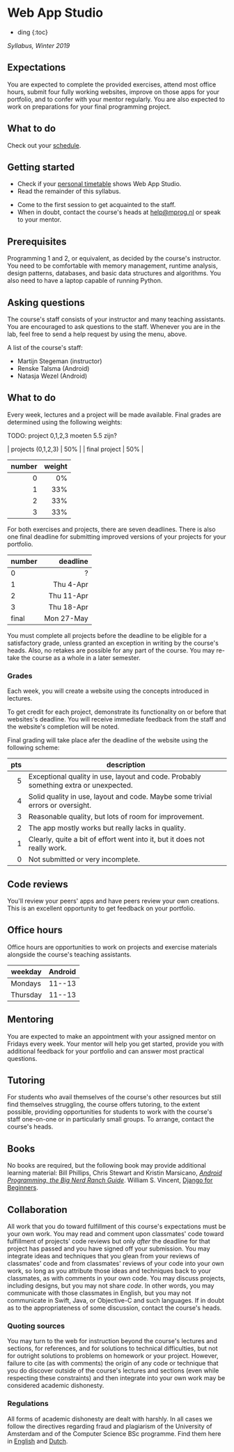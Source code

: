 # Web App Studio

- ding
{:toc}

*Syllabus, Winter 2019*

## Expectations

You are expected to complete the provided exercises, attend most office hours, submit four fully working websites, improve on those apps for your portfolio, and to confer with your mentor regularly. You are also expected to work on preparations for your final programming project.

## What to do

Check out your [schedule](/schedules/fulltime).

## Getting started 

- Check if your [personal timetable](https://datanose.nl/) shows Web App Studio.
- Read the remainder of this syllabus.
<!-- - Install all required software for [Android](/installation/android). -->
- Come to the first session to get acquainted to the staff.
- When in doubt, contact the course's heads at <help@mprog.nl> or speak to your mentor.


## Prerequisites 

Programming 1 and 2, or equivalent, as decided by the course's instructor. You need to be
comfortable with memory management, runtime analysis, design patterns, databases, and basic data
structures and algorithms. You also need to have a laptop capable of running Python.


## Asking questions

The course's staff consists of your instructor and many teaching assistants. You are encouraged to ask questions to the staff. Whenever you are in the lab, feel free to send a help request by using the <i class="fa fa-hand-pointer-o fa-fw"></i> menu, above.

A list of the course's staff:

- Martijn Stegeman (instructor)
- Renske Talsma (Android)
- Natasja Wezel (Android)


## What to do

Every week, lectures and a project will be made available. 
Final grades are determined using the following weights:

TODO: project 0,1,2,3 moeten 5.5 zijn?

| projects (0,1,2,3) | 50% |
| final project      | 50% |


| number | weight |
| -----: | -----: |
| 0      | 0%     |
| 1      | 33%    |
| 2      | 33%    |
| 3      | 33%    |


For both exercises and projects, there are seven deadlines. There is also one final deadline for submitting improved versions of your projects for your portfolio.

| number |    deadline |  
| ------ | ----------: |  
| 0      | ?           |
| 1      | Thu   4-Apr |  
| 2      | Thu  11-Apr |  
| 3      | Thu  18-Apr |  
| final  | Mon  27-May |  

You must complete all projects before the deadline to be eligible for a satisfactory grade, unless granted an exception in writing by the course's heads. Also, no retakes are possible for any part of the course. You may re-take the course as a whole in a later semester.


### Grades 

Each week, you will create a website using the concepts introduced in lectures. 
<!-- Grading takes place portfolio-style. At the end of the course, you will created have seven projects and refined those during the weeks after first submitting. -->

To get credit for each project, demonstrate its functionality on or before that websites's deadline. You will receive immediate feedback from the staff and the website's completion will be noted.

Final grading will take place afer the deadline of the website using the following scheme:

| pts | description                                                                          |  
| --: | ------------------------------------------------------------------------------------ |  
|   5 | Exceptional quality in use, layout and code. Probably something extra or unexpected. |  
|   4 | Solid quality in use, layout and code. Maybe some trivial errors or oversight.       |  
|   3 | Reasonable quality, but lots of room for improvement.                                |  
|   2 | The app mostly works but really lacks in quality.                                    |  
|   1 | Clearly, quite a bit of effort went into it, but it does not really work.            |  
|   0 | Not submitted or very incomplete.                                                    |  

## Code reviews

You'll review your peers' apps and have peers review your own creations. This is an excellent opportunity to get feedback on your portfolio.


## Office hours

Office hours are opportunities to work on projects and exercise materials alongside the course's teaching assistants.

| weekday  | Android |  
| -------- | ------: |  
| Mondays  |  11--13 |  
| Thursday |  11--13 |  


## Mentoring

You are expected to make an appointment with your assigned mentor on Fridays every week. Your mentor will help you get started, provide you with additional feedback for your portfolio and can answer most practical questions.


## Tutoring 

For students who avail themselves of the course's other resources but still find themselves struggling, the course offers tutoring, to the extent possible, providing opportunities for students to work with the course's staff one-on-one or in particularly small groups. To arrange, contact the course's heads.


## Books 

No books are required, but the following book may provide additional learning material: Bill Phillips, Chris Stewart and Kristin Marsicano, [*Android Programming, the Big Nerd Ranch Guide*](https://www.bignerdranch.com/books/android-programming/).
William S. Vincent, [Django for Beginners](https://djangoforbeginners.com/).

## Collaboration

All work that you do toward fulfillment of this course's expectations must be
your own work. You may read and comment upon classmates' code toward
fulfillment of projects' code reviews but only *after* the deadline for that project has passed and you have signed off your submission. You may integrate ideas and
techniques that you glean from your reviews of classmates' code and from
classmates' reviews of your code into your own work, so long as you attribute
those ideas and techniques back to your classmates, as with comments in your
own code. You may discuss projects, including designs, but you may not share
*code*. In other words, you may communicate with those classmates in English,
but you may not communicate in Swift, Java, or Objective-C and such languages.
If in doubt as to the appropriateness of some discussion, contact the course's
heads.


### Quoting sources 

You may turn to the web for instruction beyond the course's lectures and
sections, for references, and for solutions to technical difficulties, but not
for outright solutions to problems on homework or your project. However,
failure to cite (as with comments) the origin of any code or technique that you
do discover outside of the course's lectures and sections (even while
respecting these constraints) and then integrate into your own work may be
considered academic dishonesty.


### Regulations

All forms of academic dishonesty are dealt with harshly. In all cases we follow the directives
regarding fraud and plagiarism of the University of Amsterdam and of the Computer Science BSc
programme. Find them here in [English] and [Dutch].

[Dutch]: http://student.uva.nl/az/a-z-lijst/a-z-lijst/content/folder/fraude-plagiaat-en-bronvermelding/plagiaat-en-fraude.html
[English]: http://student.uva.nl/en/az/a-z/a-z/content/folder/plagiarism-and-fraud/plagiarism-and-fraud.html


<!-- ## Acknowledgements

Some of the materials in this course have been based on other courses that were generously published under a creative commons license. Many thanks to:

- Marty Stepp, [CS193 at Stanford](http://cs193a.stanford.edu), published 2015 under a Creative Commons Attribution 2.5 license.

- David Malan, [CS164 at Harvard](http://cs164.tv/2012/spring/), published 2012 under a Creative Commons Attribution-Noncommercial-Share Alike 3.0 Unported license.
 -->
